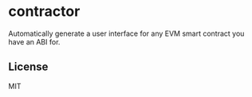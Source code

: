 # contractor
Automatically generate a user interface for any EVM smart contract you have an ABI for.

## License
MIT
